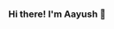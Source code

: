 ### Hi there! I'm Aayush 👋

<!--
**gadia-aayush/gadia-aayush** is a ✨ _special_ ✨ repository because its `README.md` (this file) appears on your GitHub profile.

- 🔭 Experienced Software Engineer pursuing Master's in Information Systems from University of Maryland, College Park.

- 💬 Ask me about: Python, Django, JavaScript, React, Node, System Design, Backend Development, Full Stack Applications

- 🌱 Currently learning ML & MLOps

- 📫 How to reach me: <a href="mailto:gadia.aayush@gmail.com">![Email Me!!](https://img.shields.io/badge/Gmail-D14836?style=for-the-badge&logo=gmail&logoColor=white)</a> <a href="https://www.linkedin.com/in/gadia-aayush/">![LinkedIn](https://img.shields.io/badge/LinkedIn-0077B5?style=for-the-badge&logo=linkedin&logoColor=white)</a>  

-->
